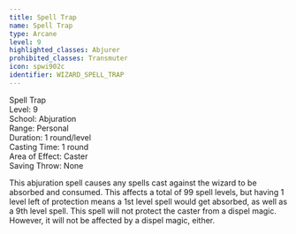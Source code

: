 ```yaml
---
title: Spell Trap
name: Spell Trap
type: Arcane
level: 9
highlighted_classes: Abjurer
prohibited_classes: Transmuter
icon: spwi902c
identifier: WIZARD_SPELL_TRAP
---
```

Spell Trap  
Level: 9  
School: Abjuration  
Range: Personal  
Duration: 1 round/level  
Casting Time: 1 round  
Area of Effect: Caster  
Saving Throw: None  
  
This abjuration spell causes any spells cast against the wizard to be absorbed and consumed. This affects a total of 99 spell levels, but having 1 level left of protection means a 1st level spell would get absorbed, as well as a 9th level spell. This spell will not protect the caster from a dispel magic. However, it will not be affected by a dispel magic, either.  
